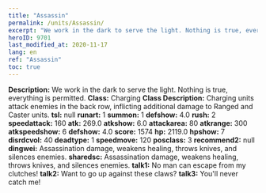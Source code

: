 ```yaml
---
title: "Assassin"
permalink: /units/Assassin/
excerpt: "We work in the dark to serve the light. Nothing is true, everything is permitted."
heroID: 9701
last_modified_at: 2020-11-17
lang: en
ref: "Assassin"
toc: true
---
```

 **Description:** We work in the dark to serve the light. Nothing is true, everything is permitted.
 **Class:** Charging
 **Class Description:** Charging units attack enemies in the back row, inflicting additional damage to Ranged and Caster units.
 **tsl:** null
 **runart:** 1
 **summon:** 1
 **defshow:** 4.0
 **rush:** 2
 **speedattack:** 160
 **atk:** 269.0
 **atkshow:** 6.0
 **attackarea:** 80
 **atkrange:** 300
 **atkspeedshow:** 6
 **defshow:** 4.0
 **score:** 1574
 **hp:** 2119.0
 **hpshow:** 7
 **disrdcvol:** 40
 **deadtype:** 1
 **speedmove:** 120
 **posclass:** 3
 **recommend2:** null
 **dingwei:** Assassination damage, weakens healing, throws knives, and silences enemies.
 **sharedsc:** Assassination damage, weakens healing, throws knives, and silences enemies.
 **talk1:** No man can escape from my clutches!
 **talk2:** Want to go up against these claws?
 **talk3:** You'll never catch me!
